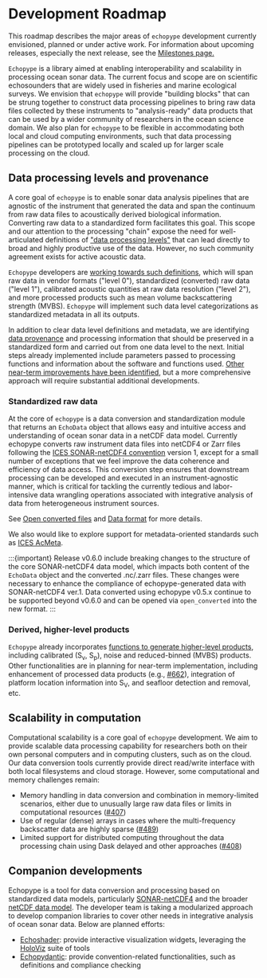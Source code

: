 # Development Roadmap

This roadmap describes the major areas of `echopype` development currently envisioned, planned or under active work. For information about upcoming releases, especially the next release, see the [Milestones page.](https://github.com/OSOceanAcoustics/echopype/milestones)

`Echopype` is a library aimed at enabling interoperability and scalability in processing ocean sonar data. The current focus and scope are on scientific echosounders that are widely used in fisheries and marine ecological surveys. We envision that `echopype` will provide "building blocks" that can be strung together to construct data processing pipelines to bring raw data files collected by these instruments to "analysis-ready" data products that can be used by a wider community of researchers in the ocean science domain. We also plan for `echopype` to be flexible in accommodating both local and cloud computing environments, such that data processing pipelines can be prototyped locally and scaled up for larger scale processing on the cloud.

## Data processing levels and provenance

A core goal of `echopype` is to enable sonar data analysis pipelines that are agnostic of the instrument that generated the data and span the continuum from raw data files to acoustically derived  biological information. Converting raw data to a standardized form facilitates this goal. This scope and our attention to the processing "chain" expose the need for well-articulated definitions of ["data processing levels"](https://earthdata.nasa.gov/collaborate/open-data-services-and-software/data-information-policy/data-levels/) that can lead directly to broad and highly productive use of the data. However, no such community agreement exists for active acoustic data.

`Echopype` developers are [working towards such definitions](https://github.com/uw-echospace/data-processing-levels/blob/main/from_proposal.md), which will span raw data in vendor formats ("level 0"), standardized (converted) raw data ("level 1"), calibrated acoustic quantities at raw data resolution ("level 2"), and more processed products such as mean volume backscattering strength (MVBS). `Echopype` will implement such data level categorizations as standardized metadata in all its outputs.

In addition to clear data level definitions and metadata, we are identifying [data provenance](https://eos.org/opinions/the-importance-of-data-set-provenance-for-science) and processing information that should be preserved in a standardized form and carried out from one data level to the next. Initial steps already implemented include parameters passed to processing functions and information about the software and functions used. [Other near-term improvements have been identified](https://github.com/OSOceanAcoustics/echopype/issues?q=is%3Aissue+is%3Aopen+provenance), but a more comprehensive approach will require substantial additional developments.

### Standardized raw data

At the core of `echopype` is a data conversion and standardization module that returns an `EchoData` object that allows easy and intuitive access and understanding of ocean sonar data in a netCDF data model. Currently echopype converts raw instrument data files into netCDF4 or Zarr files following the [ICES SONAR-netCDF4 convention](https://github.com/ices-publications/SONAR-netCDF4/) version 1, except for a small number of exceptions that we feel improve the data coherence and efficiency of data access. This conversion step ensures that downstream processing can be developed and executed in an instrument-agnostic manner, which is critical for tackling the currently tedious and labor-intensive data wrangling operations associated with integrative analysis of data from heterogeneous instrument sources.

See [Open converted files](convert) and [Data format](data-format) for more details.

We also would like to explore support for metadata-oriented standards such as [ICES AcMeta](https://github.com/ices-publications/AcMeta).

:::{important}
Release v0.6.0 include breaking changes to the structure of the core SONAR-netCDF4 data model, which impacts both content of the `EchoData` object and the converted .nc/.zarr files. These changes were necessary to enhance the compliance of echopype-generated data with SONAR-netCDF4 ver.1. Data converted using echopype v0.5.x continue to be supported beyond v0.6.0 and can be opened via `open_converted` into the new format.
:::

### Derived, higher-level products

`Echopype` already incorporates [functions to generate higher-level products](process), including calibrated (S<sub>v</sub>, S<sub>p</sub>), noise and reduced-binned (MVBS) products. Other functionalities are in planning for near-term implementation, including enhancement of processed data products (e.g., [#662](https://github.com/OSOceanAcoustics/echopype/issues/662)), integration of platform location information into S<sub>V</sub>, and seafloor detection and removal, etc.


## Scalability in computation

Computational scalability is a core goal of `echopype` development. We aim to provide scalable data processing capability for researchers both on their own personal computers and in computing clusters, such as on the cloud. Our data conversion tools currently provide direct read/write interface with both local filesystems and cloud storage. However, some computational and memory challenges remain:

- Memory handling in data conversion and combination in memory-limited scenarios, either due to unusually large raw data files or limits in computational resources ([#407](https://github.com/OSOceanAcoustics/echopype/issues/407))
- Use of regular (dense) arrays in cases where the multi-frequency backscatter data are highly sparse ([#489](https://github.com/OSOceanAcoustics/echopype/issues/489))
- Limited support for distributed computing throughout the data processing chain using Dask delayed and other approaches ([#408](https://github.com/OSOceanAcoustics/echopype/issues/408))

## Companion developments

Echopype is a tool for data conversion and processing based on standardized data models, particularly [SONAR-netCDF4](https://github.com/ices-publications/SONAR-netCDF4/) and the broader [netCDF data model](https://www.unidata.ucar.edu/software/netcdf/). The developer team is taking a modularized approach to develop companion libraries to cover other needs in integrative analysis of ocean sonar data. Below are planned efforts:

- [Echoshader](https://github.com/OSOceanAcoustics/echoshader): provide interactive visualization widgets, leveraging the [HoloViz](https://holoviz.org/) suite of tools
- [Echopydantic](https://github.com/OSOceanAcoustics/echopydantic): provide convention-related functionalities, such as definitions and compliance checking
